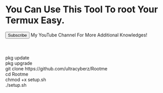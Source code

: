 <!DOCTYPE html>
<html>
  <head>
  </head>
<body>
<h1>You Can Use This Tool To root Your Termux Easy.</h1>
<a href="https://www.youtube.com/@CyberGash"><button id="root">Subscribe</button></a> My YouTube Channel For More Additional Knowledges!<br>
  <br>
  <br>
  <br>
  pkg update<br>
  pkg upgrade<br>
  git clone https://github.com/ultracyberz/Rootme<br>
  cd Rootme<br>
  chmod +x setup.sh <br>
  ./setup.sh<br>
</body>
</html>
